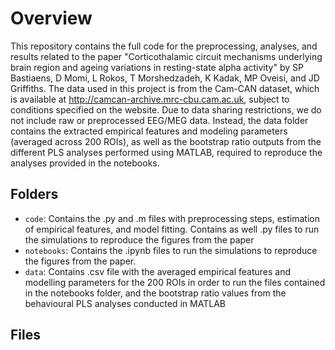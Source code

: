 # Overview
This repository contains the full code for the preprocessing, analyses, and results related to the paper "Corticothalamic circuit mechanisms underlying brain region and ageing variations in resting-state alpha activity" by SP Bastiaens, D Momi, L Rokos, T Morshedzadeh, K Kadak, MP Oveisi, and JD Griffiths. The data used in this project is from the Cam-CAN dataset, which is available at http://camcan-archive.mrc-cbu.cam.ac.uk, subject to conditions specified on the website. Due to data sharing restrictions, we do not include raw or preprocessed EEG/MEG data. Instead, the data folder contains the extracted empirical features and modeling parameters (averaged across 200 ROIs), as well as the bootstrap ratio outputs from the different PLS analyses performed using MATLAB, required to reproduce the analyses provided in the notebooks.

## Folders
- ```code```: Contains the .py and .m files with preprocessing steps, estimation of empirical features, and model fitting. Contains as well .py files to run the simulations to reproduce the figures from the paper
- ```notebooks```: Contains the .ipynb files to run the simulations to reproduce the figures from the paper.
- ```data```: Contains .csv file with the averaged empirical features and modelling parameters for the 200 ROIs in order to run the files contained in the notebooks folder, and the bootstrap ratio values from the behavioural PLS analyses conducted in MATLAB

## Files
